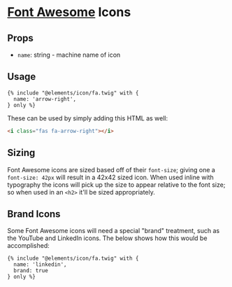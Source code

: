 # [Font Awesome](https://github.com/FortAwesome/Font-Awesome) Icons

## Props

- `name`: string - machine name of icon

## Usage

```twig
{% include "@elements/icon/fa.twig" with {
  name: 'arrow-right',
} only %}
```

These can be used by simply adding this HTML as well:

```html
<i class="fas fa-arrow-right"></i>
```

## Sizing

Font Awesome icons are sized based off of their `font-size`; giving one a `font-size: 42px` will result in a 42x42 sized icon. When used inline with typography the icons will pick up the size to appear relative to the font size; so when used in an `<h2>` it'll be sized appropriately.

## Brand Icons

Some Font Awesome icons will need a special "brand" treatment, such as the YouTube and LinkedIn icons. The below shows how this would be accomplished:

```twig
{% include "@elements/icon/fa.twig" with {
  name: 'linkedin',
  brand: true
} only %}
```
